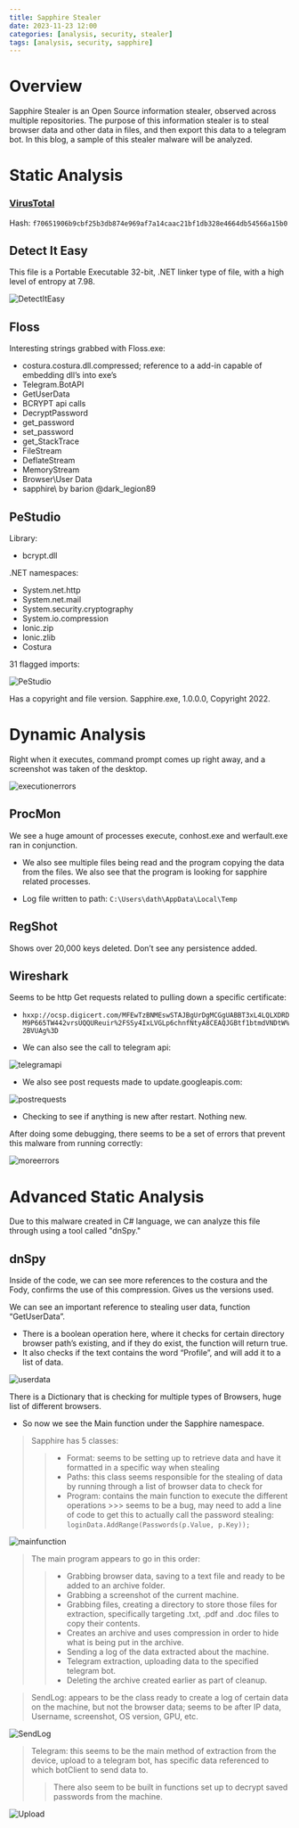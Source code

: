 ```yaml
---
title: Sapphire Stealer
date: 2023-11-23 12:00
categories: [analysis, security, stealer]
tags: [analysis, security, sapphire]
---
```


# Overview

Sapphire Stealer is an Open Source information stealer, observed across multiple repositories. The purpose of this information stealer is to steal browser data and other data in files, and then export this data to a telegram bot. In this blog, a sample of this stealer malware will be analyzed. 

# Static Analysis

### [VirusTotal](https://www.virustotal.com/gui/file/f70651906b9cbf25b3db874e969af7a14caac21bf1db328e4664db54566a15b0)
Hash: `f70651906b9cbf25b3db874e969af7a14caac21bf1db328e4664db54566a15b0`

## Detect It Easy
This file is a Portable Executable 32-bit, .NET linker type of file, with a high level of entropy at 7.98.

![DetectItEasy](../../img/sapphire-stealer/detectiteasy.png)

## Floss

Interesting strings grabbed with Floss.exe: 

- costura.costura.dll.compressed; reference to a add-in capable of embedding dll’s into exe’s
- Telegram.BotAPI
- GetUserData
- BCRYPT api calls
- DecryptPassword
- get_password
- set_password
- get_StackTrace
- FileStream
- DeflateStream
- MemoryStream
- Browser\User Data
- sapphire\ by barion @dark_legion89

## PeStudio

Library:

- bcrypt.dll

.NET namespaces:

- System.net.http
- System.net.mail
- System.security.cryptography
- System.io.compression
- Ionic.zip
- Ionic.zlib
- Costura

31 flagged imports:

![PeStudio](../../img/sapphire-stealer/PeStudio.png)

Has a copyright and file version. Sapphire.exe, 1.0.0.0, Copyright 2022.

# Dynamic Analysis
Right when it executes, command prompt comes up right away, and a screenshot was taken of the desktop. 

![executionerrors](../../img/sapphire-stealer/executionerrors.png)

## ProcMon

We see a huge amount of processes execute, conhost.exe and werfault.exe ran in conjunction.

- We also see multiple files being read and the program copying the data from the files. We also see that the program is looking for sapphire related processes. 

- Log file written to path: `C:\Users\dath\AppData\Local\Temp`

## RegShot

Shows over 20,000 keys deleted. Don’t see any persistence added.

## Wireshark

Seems to be http Get requests related to pulling down a specific certificate:

- `hxxp://ocsp.digicert.com/MFEwTzBNMEswSTAJBgUrDgMCGgUABBT3xL4LQLXDRDM9P665TW442vrsUQQUReuir%2FSSy4IxLVGLp6chnfNtyA8CEAQJGBtf1btmdVNDtW%2BVUAg%3D`

- We can also see the call to telegram api:

![telegramapi](../../img/sapphire-stealer/telegramapi.png)

- We also see post requests made to update.googleapis.com: 

![postrequests](../../img/sapphire-stealer/postrequests.png)

- Checking to see if anything is new after restart. Nothing new.

After doing some debugging, there seems to be a set of errors that prevent this malware from running correctly:

![moreerrors](../../img/sapphire-stealer/moreerrors.png)

# Advanced Static Analysis

Due to this malware created in C# language, we can analyze this file through using a tool called "dnSpy."

## dnSpy

Inside of the code, we can see more references to the costura and the Fody, confirms the use of this compression. Gives us the versions used.

We can see an important reference to stealing user data, function “GetUserData”.

- There is a boolean operation here, where it checks for certain directory browser path’s existing, and if they do exist, the function will return true.
- It also checks if the text contains the word “Profile”, and will add it to a list of data.

![userdata](../../img/sapphire-stealer/userdata.png)

There is a Dictionary that is checking for multiple types of Browsers, huge list of different browsers. 

* So now we see the Main function under the Sapphire namespace.

> Sapphire has 5 classes:
>>  - Format: seems to be setting up to retrieve data and have it formatted in a specific way when stealing
>> - Paths: this class seems responsible for the stealing of data by running through a list of browser data to check for
>> - Program: contains the main function to execute the different operations
    >>> seems to be a bug, may need to add a line of code to get this to actually call the password stealing: `loginData.AddRange(Passwords(p.Value, p.Key));`

![mainfunction](../../img/sapphire-stealer/mainfunction.png)

> The main program appears to go in this order:
>> - Grabbing browser data, saving to a text file and ready to be added to an archive folder.
>> - Grabbing a screenshot of the current machine.
>> - Grabbing files, creating a directory to store those files for extraction, specifically targeting .txt, .pdf and .doc files to copy their contents.
>> - Creates an archive and uses compression in order to hide what is being put in the archive.
>> - Sending a log of the data extracted about the machine.
>> - Telegram extraction, uploading data to the specified telegram bot.
>> - Deleting the archive created earlier as part of cleanup.

> SendLog: appears to be the class ready to create a log of certain data on the machine, but not the browser data; seems to be after IP data, Username, screenshot, OS version, GPU, etc.

![SendLog](../../img/sapphire-stealer/sendlog.png)

> Telegram: this seems to be the main method of extraction from the device, upload to a telegram bot, has specific  data referenced to which botClient to send data to. 
>> There also seem to be built in functions set up to decrypt saved passwords from the machine. 

![Upload](../../img/sapphire-stealer/upload.png)